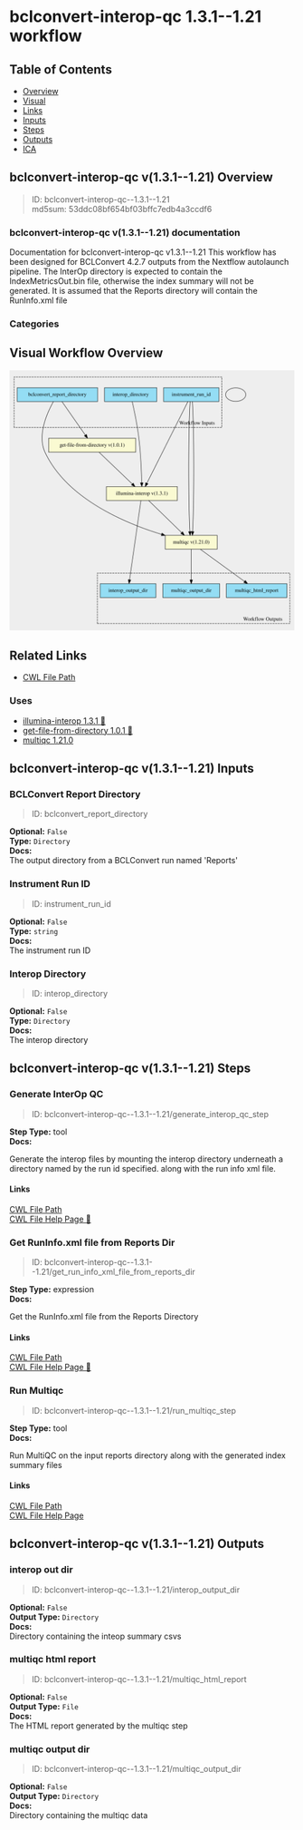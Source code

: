 
bclconvert-interop-qc 1.3.1--1.21 workflow
==========================================

## Table of Contents
  
- [Overview](#bclconvert-interop-qc-v131--121-overview)  
- [Visual](#visual-workflow-overview)  
- [Links](#related-links)  
- [Inputs](#bclconvert-interop-qc-v131--121-inputs)  
- [Steps](#bclconvert-interop-qc-v131--121-steps)  
- [Outputs](#bclconvert-interop-qc-v131--121-outputs)  
- [ICA](#ica)  


## bclconvert-interop-qc v(1.3.1--1.21) Overview



  
> ID: bclconvert-interop-qc--1.3.1--1.21  
> md5sum: 53ddc08bf654bf03bffc7edb4a3ccdf6

### bclconvert-interop-qc v(1.3.1--1.21) documentation
  
Documentation for bclconvert-interop-qc v1.3.1--1.21
This workflow has been designed for BCLConvert 4.2.7 outputs from the Nextflow autolaunch pipeline. 
The InterOp directory is expected to contain the IndexMetricsOut.bin file, otherwise the
index summary will not be generated.
It is assumed that the Reports directory will contain the RunInfo.xml file

### Categories
  


## Visual Workflow Overview
  
[![bclconvert-interop-qc__1.3.1--1.21.svg](../../../../images/workflows/bclconvert-interop-qc/1.3.1--1.21/bclconvert-interop-qc__1.3.1--1.21.svg)](https://github.com/umccr/cwl-ica/raw/main/.github/catalogue/images/workflows/bclconvert-interop-qc/1.3.1--1.21/bclconvert-interop-qc__1.3.1--1.21.svg)
## Related Links
  
- [CWL File Path](../../../../../../workflows/bclconvert-interop-qc/1.3.1--1.21/bclconvert-interop-qc__1.3.1--1.21.cwl)  


### Uses
  
- [illumina-interop 1.3.1 :construction:](../../../tools/illumina-interop/1.3.1/illumina-interop__1.3.1.md)  
- [get-file-from-directory 1.0.1 :construction:](../../../expressions/get-file-from-directory/1.0.1/get-file-from-directory__1.0.1.md)  
- [multiqc 1.21.0](../../../tools/multiqc/1.21.0/multiqc__1.21.0.md)  

  


## bclconvert-interop-qc v(1.3.1--1.21) Inputs

### BCLConvert Report Directory



  
> ID: bclconvert_report_directory
  
**Optional:** `False`  
**Type:** `Directory`  
**Docs:**  
The output directory from a BCLConvert run named 'Reports'


### Instrument Run ID



  
> ID: instrument_run_id
  
**Optional:** `False`  
**Type:** `string`  
**Docs:**  
The instrument run ID


### Interop Directory



  
> ID: interop_directory
  
**Optional:** `False`  
**Type:** `Directory`  
**Docs:**  
The interop directory

  


## bclconvert-interop-qc v(1.3.1--1.21) Steps

### Generate InterOp QC


  
> ID: bclconvert-interop-qc--1.3.1--1.21/generate_interop_qc_step
  
**Step Type:** tool  
**Docs:**
  
Generate the interop files by mounting the interop directory underneath a directory named by the run id specified.
along with the run info xml file.

#### Links
  
[CWL File Path](../../../../../../tools/illumina-interop/1.3.1/illumina-interop__1.3.1.cwl)  
[CWL File Help Page :construction:](../../../tools/illumina-interop/1.3.1/illumina-interop__1.3.1.md)  


### Get RunInfo.xml file from Reports Dir


  
> ID: bclconvert-interop-qc--1.3.1--1.21/get_run_info_xml_file_from_reports_dir
  
**Step Type:** expression  
**Docs:**
  
Get the RunInfo.xml file from the Reports Directory

#### Links
  
[CWL File Path](../../../../../../expressions/get-file-from-directory/1.0.1/get-file-from-directory__1.0.1.cwl)  
[CWL File Help Page :construction:](../../../expressions/get-file-from-directory/1.0.1/get-file-from-directory__1.0.1.md)  


### Run Multiqc


  
> ID: bclconvert-interop-qc--1.3.1--1.21/run_multiqc_step
  
**Step Type:** tool  
**Docs:**
  
Run MultiQC on the input reports directory along with the generated index summary files

#### Links
  
[CWL File Path](../../../../../../tools/multiqc/1.21.0/multiqc__1.21.0.cwl)  
[CWL File Help Page](../../../tools/multiqc/1.21.0/multiqc__1.21.0.md)  


## bclconvert-interop-qc v(1.3.1--1.21) Outputs

### interop out dir



  
> ID: bclconvert-interop-qc--1.3.1--1.21/interop_output_dir  

  
**Optional:** `False`  
**Output Type:** `Directory`  
**Docs:**  
Directory containing the inteop summary csvs
  


### multiqc html report



  
> ID: bclconvert-interop-qc--1.3.1--1.21/multiqc_html_report  

  
**Optional:** `False`  
**Output Type:** `File`  
**Docs:**  
The HTML report generated by the multiqc step
  


### multiqc output dir



  
> ID: bclconvert-interop-qc--1.3.1--1.21/multiqc_output_dir  

  
**Optional:** `False`  
**Output Type:** `Directory`  
**Docs:**  
Directory containing the multiqc data
  

  

